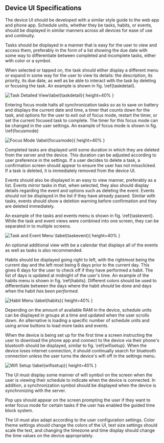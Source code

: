 ## Device UI Specifications
The device UI should be developed with a similar style guide to the web app and phone app. Schedule units, whether they be tasks, habits, or events, should be displayed in similar manners across all devices for ease of use and continuity.

Tasks should be displayed in a manner that is easy for the user to view and access them, preferably in the form of a list showing the due date with some way to differentiate between completed and incomplete tasks, either with color or a symbol. 

When selected or tapped on, the task should either display a different menu or expand in some way for the user to view its details: the description, its priority, its due date, as well as be able to interact with the task by deleting or focusing the task. An example is shown in fig. \ref{taskdetail}.

![Task Detailed View\label{taskdetail}](taskTile.png){ height=40% }

Entering focus mode halts all synchronization tasks so as to save on battery and displays the current date and time, a timer that counts down for the task, and options for the user to exit out of focus mode, restart the timer, or set the current focused task to complete. The timer for this focus mode can be changed in the user settings. An example of focus mode is shown in fig. \ref{focusmode}

![Focus Mode \label{focusmode}](focusTile.png){ height=40% }

Completed tasks are displayed until some duration in which they are deleted from the server and the device. This duration can be adjusted according to user preference in the settings. If a user decides to delete a task, a confirmation screen should appear to ensure the user has not missclicked. If a task is deleted, it is immediately removed from the device UI. 

Events should also be displayed in an easy to view manner, preferably as a list. Events mirror tasks in that, when selected, they also should display details regarding the event and options such as deleting the event. Events should not be displayed in the list if they have already passed. Similar with tasks, events should show a deletion warning before confirmation and they are deleted immediately.

An example of the tasks and events menu is shown in fig. \ref{taskevent}. While the task and event views were combined into one screen, they can be separated in to multiple screens.

![Task and Event Menu \label{taskevent}](taskEvent.png){ height=40% }

An optional additional view with be a calendar that displays all of the events as well as tasks is also recommended.

Habits should be displayed going right to left, with the rightmost being the current day and the left most being 6 days prior to the current day. This gives 6 days for the user to check off if they have performed a habit. The list of days is updated at midnight of the user's time. An example of the habits menu is shown in fig. \ref{habits}. Different colors should be used to differentiate between the days where the habit _should_ be done and days when the habit _has been performed_.

![Habit Menu \label{habits}](habitTile.png){ height=40% }

Depending on the amount of available RAM in the device, schedule units can be displayed in groups at a time and updated when the user scrolls down. An alternative is loading a specific number of schedule units and using arrow buttons to load more tasks and events.

When the device is being set up for the first time a screen instructing the user to download the phone app and connect to the device via their phone's bluetooth should be displayed, similar to fig. \ref{wifisetup}. When the device loses internet connection, it should continually search for bluetooth connection unless the user turns the device's wifi off in the settings menu.

![Wifi Setup \label{wifisetup}](wifi_setup.png){ height=40% }

The UI must display some manner of wifi symbol on the screen when the user is viewing their schedule to indicate when the device is connected. In addition, a synchronization symbol should be displayed when the device is synchronizing with the server. 

Pop ups should appear on the screen prompting the user if they want to enter focus mode for certain tasks if the user has enabled the guided time block system.

The UI must also adapt according to the user configuration settings. Color theme settings should change the colors of the UI, text size settings should scale the text, and changing the timezone and time display should change the time values on the device appropriately. 
